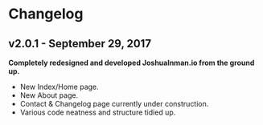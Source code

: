 # Changelog

## v2.0.1 - September 29, 2017
**Completely redesigned and developed JoshuaInman.io from the ground up.**
- New Index/Home page.
- New About page.
- Contact & Changelog page currently under construction.
- Various code neatness and structure tidied up.
